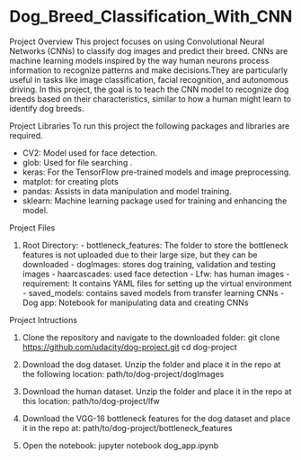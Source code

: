 # Dog_Breed_Classification_With_CNN

Project Overview
This project focuses on using Convolutional Neural Networks (CNNs) to classify dog images and predict their breed. 
CNNs are machine learning models inspired by the way human neurons process information to recognize patterns and 
make decisions.They are particularly useful in tasks like image classification, facial recognition, and autonomous 
driving. In this project, the goal is to teach the CNN model to recognize dog breeds based on their characteristics, 
similar to how a human might learn to identify dog breeds.


Project Libraries
To run this project the following packages and libraries are required.

- CV2: Model used for face detection.
- glob: Used for file searching .
- keras: For the TensorFlow pre-trained models and image preprocessing.
- matplot: for creating plots
- pandas: Assists in data manipulation and model training.
- sklearn: Machine learning package used for training and enhancing the model.

Project Files
  1. Root Directory:
    - bottleneck_features: The folder to store the bottleneck features is not uploaded due to their large size, but they can be downloaded
    - dogImages: stores dog training, validation and testing images
    - haarcascades: used face detection
    - Lfw: has human images
    - requirement: It contains YAML files for setting up the virtual environment
    - saved_models: contains saved models from transfer learning CNNs
    - Dog app: Notebook for manipulating data and creating CNNs

Project Intructions

1. Clone the repository and navigate to the downloaded folder:
  git clone https://github.com/udacity/dog-project.git
  cd dog-project

2. Download the dog dataset. Unzip the folder and place it in the repo at the following location:
  path/to/dog-project/dogImages

3. Download the human dataset. Unzip the folder and place it in the repo at this location:
  path/to/dog-project/lfw

4. Download the VGG-16 bottleneck features for the dog dataset and place it in the repo at:
     path/to/dog-project/bottleneck_features
5. Open the notebook:
     jupyter notebook dog_app.ipynb
